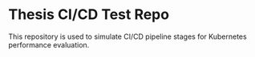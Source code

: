 # Thesis CI/CD Test Repo
This repository is used to simulate CI/CD pipeline stages for Kubernetes performance evaluation.
